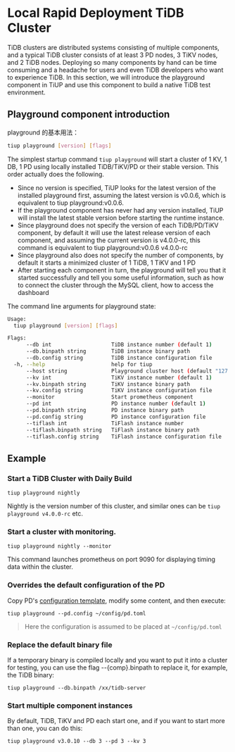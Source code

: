 # Local Rapid Deployment TiDB Cluster

TiDB clusters are distributed systems consisting of multiple components, and a typical TiDB cluster consists of at least 3 PD nodes, 3 TiKV nodes, and 2 TiDB nodes. Deploying so many components by hand can be time consuming and a headache for users and even TiDB developers who want to experience TiDB. In this section, we will introduce the playground component in TiUP and use this component to build a native TiDB test environment.

## Playground component introduction

playground 的基本用法：

```bash
tiup playground [version] [flags]
```

The simplest startup command `tiup playground` will start a cluster of 1 KV, 1 DB, 1 PD using locally installed TiDB/TiKV/PD or their stable version. This order actually does the following.
- Since no version is specified, TiUP looks for the latest version of the installed playground first, assuming the latest version is v0.0.6, which is equivalent to tiup playground:v0.0.6.
- If the playground component has never had any version installed, TiUP will install the latest stable version before starting the runtime instance.
- Since playground does not specify the version of each TiDB/PD/TiKV component, by default it will use the latest release version of each component, and assuming the current version is v4.0.0-rc, this command is equivalent to tiup playground:v0.0.6 v4.0.0-rc
- Since playground also does not specify the number of components, by default it starts a minimized cluster of 1 TiDB, 1 TiKV and 1 PD
- After starting each component in turn, the playground will tell you that it started successfully and tell you some useful information, such as how to connect the cluster through the MySQL client, how to access the dashboard

The command line arguments for playground state:

```bash
Usage:
  tiup playground [version] [flags]

Flags:
      --db int                   TiDB instance number (default 1)
      --db.binpath string        TiDB instance binary path
      --db.config string         TiDB instance configuration file
  -h, --help                     help for tiup
      --host string              Playground cluster host (default "127.0.0.1")
      --kv int                   TiKV instance number (default 1)
      --kv.binpath string        TiKV instance binary path
      --kv.config string         TiKV instance configuration file
      --monitor                  Start prometheus component
      --pd int                   PD instance number (default 1)
      --pd.binpath string        PD instance binary path
      --pd.config string         PD instance configuration file
      --tiflash int              TiFlash instance number
      --tiflash.binpath string   TiFlash instance binary path
      --tiflash.config string    TiFlash instance configuration file
```

## Example

### Start a TiDB Cluster with Daily Build

```shell
tiup playground nightly
```

Nightly is the version number of this cluster, and similar ones can be `tiup playground v4.0.0-rc` etc.

### Start a cluster with monitoring.

```shell
tiup playground nightly --monitor
```

This command launches prometheus on port 9090 for displaying timing data within the cluster.

### Overrides the default configuration of the PD

Copy PD's [configuration template](https://github.com/pingcap/pd/blob/master/conf/config.toml), modify some content, and then execute:
```shell
tiup playground --pd.config ~/config/pd.toml
```

> Here the configuration is assumed to be placed at `~/config/pd.toml`

### Replace the default binary file
    
If a temporary binary is compiled locally and you want to put it into a cluster for testing, you can use the flag --{comp}.binpath to replace it, for example, the TiDB binary:
    
```shell
tiup playground --db.binpath /xx/tidb-server 
```

### Start multiple component instances
    
By default, TiDB, TiKV and PD each start one, and if you want to start more than one, you can do this:

```shell
tiup playground v3.0.10 --db 3 --pd 3 --kv 3
```
